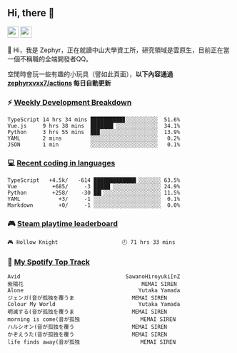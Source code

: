 <!--
**zephyrxvxx7/zephyrxvxx7** is a ✨ _special_ ✨ repository because its `README.md` (this file) appears on your GitHub profile.

Here are some ideas to get you started:

- 🔭 I’m currently working on ...
- 🌱 I’m currently learning ...
- 👯 I’m looking to collaborate on ...
- 🤔 I’m looking for help with ...
- 💬 Ask me about ...
- 📫 How to reach me: ...
- 😄 Pronouns: ...
- ⚡ Fun fact: ...
-->

## Hi, there 👋

<a href="https://www.instagram.com/zephyrxvxx7/"><img src="https://img.shields.io/badge/instagram-3f729b?&style=for-the-badge&logo=instagram&logoColor=white" height=25></a>
<a href="https://zephyrxvxx7.me/"><img src="https://img.shields.io/badge/blog-gray?&style=for-the-badge&logo=hexo&logoColor=white" height=25></a>

👋 Hi，我是 Zephyr，正在就讀中山大學資工所，研究領域是雲原生，目前正在當一個不稱職的全端開發者QQ。

空閒時會玩一些有趣的小玩具（譬如此頁面），**以下內容通過 [zephyrxvxx7/actions](https://github.com/zephyrxvxx7/zephyrxvxx7/actions) 每日自動更新**

### ⚡ [Weekly Development Breakdown](https://gist.github.com/zephyrxvxx7/ee1787313f0772b51494d051b5edde7f)

<!-- code_time start -->

```text
TypeScript 14 hrs 34 mins ██████████▊░░░░░░░░░░  51.6%
Vue.js     9 hrs 38 mins  ███████▏░░░░░░░░░░░░░  34.1%
Python     3 hrs 55 mins  ██▉░░░░░░░░░░░░░░░░░░  13.9%
YAML       2 mins         ░░░░░░░░░░░░░░░░░░░░░   0.2%
JSON       1 min          ░░░░░░░░░░░░░░░░░░░░░   0.1%
```

<!-- code_time end -->

### 💻 [Recent coding in languages](https://gist.github.com/zephyrxvxx7/08c5ff0fead26978490fef5d749f43ea)

<!-- code_diff start -->

```text
TypeScript   +4.5k/   -614 █████████████▎░░░░░░░ 63.5%
Vue           +685/     -3 █████▏░░░░░░░░░░░░░░░ 24.9%
Python        +258/    -30 ██▍░░░░░░░░░░░░░░░░░░ 11.5%
YAML            +3/     -1 ░░░░░░░░░░░░░░░░░░░░░  0.1%
Markdown        +0/     -1 ░░░░░░░░░░░░░░░░░░░░░  0.0%
```

<!-- code_diff end -->

### 🎮 [Steam playtime leaderboard](https://gist.github.com/zephyrxvxx7/f77b8978877f959b69d84723c43a4a64)

<!-- steam_time start -->

```text
🎮 Hollow Knight                    🕘 71 hrs 33 mins
```

<!-- steam_time end -->

### 🎵 [My Spotify Top Track](https://gist.github.com/zephyrxvxx7/fe159fde5ec9ebea27e03dd63a71e78f)

<!-- spotify_track start -->

```text
Avid                                 SawanoHiroyuki[nZ
紫陽花                                     MEMAI SIREN
Alone                                    Yutaka Yamada
ジェンガ(音が孤独を覆うま                  MEMAI SIREN
Colour My World                          Yutaka Yamada
明滅する(音が孤独を覆うま                  MEMAI SIREN
morning is come(音が孤独                   MEMAI SIREN
ハルシオン(音が孤独を覆う                  MEMAI SIREN
かぞえうた(音が孤独を覆う                  MEMAI SIREN
life finds away(音が孤独                   MEMAI SIREN
```

<!-- spotify_track end -->
